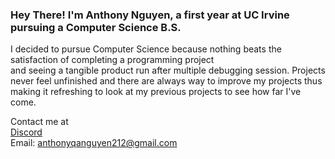 ### **Hey There! I'm Anthony Nguyen, a first year at UC Irvine pursuing a Computer Science B.S.**  
I decided to pursue Computer Science because nothing beats the satisfaction of completing a programming project   
and seeing a tangible product run after multiple debugging session. 
Projects never feel unfinished and there are always way to improve my projects thus making it refreshing to look at my previous projects to see how far I've come.

Contact me at   
[Discord](https://www.discordapp.com/users/169237816017027077)  
Email: anthonyqanguyen212@gmail.com

<!--
**anthoqn2/anthoqn2** is a ✨ _special_ ✨ repository because its `README.md` (this file) appears on your GitHub profile.

Here are some ideas to get you started:

- 🔭 I’m currently working on ...
- 🌱 I’m currently learning ...
- 👯 I’m looking to collaborate on ...
- 🤔 I’m looking for help with ...
- 💬 Ask me about ...
- 📫 How to reach me: ...
- 😄 Pronouns: ...
- ⚡ Fun fact: ...
-->
